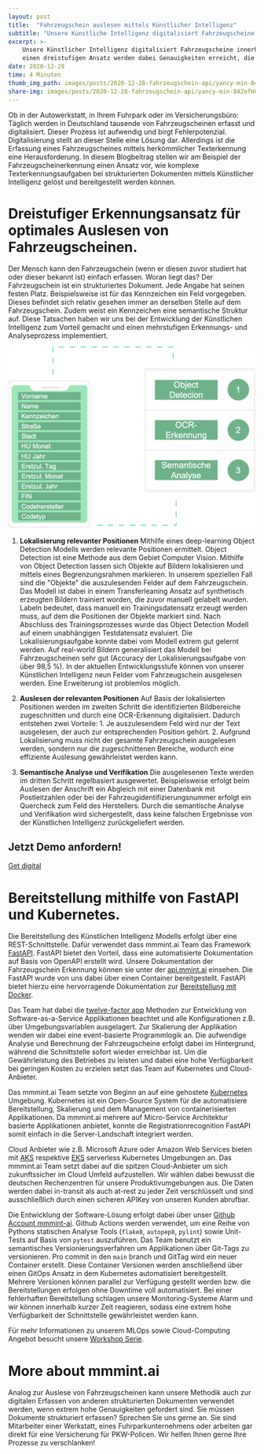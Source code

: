 ```yaml
---
layout: post
title:  "Fahrzeugschein auslesen mittels Künstlicher Intelligenz"
subtitle: "Unsere Künstliche Intelligenz digitalisiert Fahrzeugscheine und optimiert Ihre Prozesse."
excerpt: >-
    Unsere Künstlicher Intelligenz digitalisiert Fahrzeugscheine innerhalb weniger Sekunden. Durch
    einen dreistufigen Ansatz werden dabei Genauigkeiten erreicht, die die Ergebnisse einer herkömmlicher Texterkennung deutlich übersteigen.
date: 2020-12-28
time: 4 Minuten
thumb_img_path: images/posts/2020-12-28-fahrzeugschein-api/yancy-min-842ofHC6MaI-unsplash.jpg
share-img: images/posts/2020-12-28-fahrzeugschein-api/yancy-min-842ofHC6MaI-unsplash.jpg
---
```


Ob in der Autowerkstatt, in Ihrem Fuhrpark oder im Versicherungsbüro: Täglich werden in Deutschland tausende von Fahrzeugscheinen erfasst und digitalisiert. Dieser Prozess ist aufwendig und birgt Fehlerpotenzial. Digitalisierung stellt an dieser Stelle eine Lösung dar. Allerdings ist die Erfassung eines Fahrzeugscheines mittels herkömmlicher Texterkennung eine Herausforderung. In diesem Blogbeitrag stellen wir am Beispiel der Fahrzeugscheinerkennung einen Ansatz vor, wie komplexe Texterkennungsaufgaben bei strukturierten Dokumenten mittels Künstlicher Intelligenz gelöst und bereitgestellt werden können.

# Dreistufiger Erkennungsansatz für optimales Auslesen von Fahrzeugscheinen.

Der Mensch kann den Fahrzeugschein (wenn er diesen zuvor studiert hat oder dieser bekannt ist) einfach erfassen. Woran liegt das? Der Fahrzeugschein ist ein strukturiertes Dokument. Jede Angabe hat seinen festen Platz. Beispielsweise ist für das Kennzeichen ein Feld vorgegeben. Dieses befindet sich relativ gesehen immer an derselben Stelle auf dem Fahrzeugschein. Zudem weist ein Kennzeichen eine semantische Struktur auf. Diese Tatsachen haben wir uns bei der Entwicklung der Künstlichen Intelligenz zum Vorteil gemacht und einen mehrstufigen Erkennungs- und Analyseprozess implementiert.

![Fahrzeugschein OCR Fahrzeugschein Detection Fahrzeugschein auslesen](/images/posts/2020-12-28-fahrzeugschein-api/fahrzeugschein-api.png)

1. **Lokalisierung relevanter Positionen** Mithilfe eines deep-learning Object Detection Modells werden relevante Positionen ermittelt. Object Detection ist eine Methode aus dem Gebiet Computer Vision. Mithilfe von Object Detection lassen sich Objekte auf Bildern lokalisieren und mittels eines Begrenzungsrahmen markieren. In unserem speziellen Fall sind die "Objekte" die auszulesenden Felder auf dem Fahrzeugschein. Das Modell ist dabei in einem Transferleaning Ansatz auf synthetisch erzeugten Bildern trainiert worden, die zuvor manuell gelabelt wurden. Labeln bedeutet, dass manuell ein Trainingsdatensatz erzeugt werden muss, auf dem die Positionen der Objekte markiert sind. Nach Abschluss des Trainingsprozesses wurde das Object Detection Modell auf einem unabhängigen Testdatensatz evaluiert. Die Lokalisierungsaufgabe konnte dabei vom Modell extrem gut gelernt werden. Auf real-world Bildern generalisiert das Modell bei Fahrzeugscheinen sehr gut (Accuracy der Lokalisierungsaufgabe von über 98,5 %). In der aktuellen Entwicklungsstufe können von unserer Künstlichen Intelligenz neun Felder vom Fahrzeugschein ausgelesen werden. Eine Erweiterung ist problemlos möglich.

2. **Auslesen der relevanten Positionen** Auf Basis der lokalisierten Positionen werden im zweiten Schritt die identifizierten Bildbereiche zugeschnitten und durch eine OCR-Erkennung digitalisiert. Dadurch entstehen zwei Vorteile: 1. Je auszulesendem Feld wird nur der Text ausgelesen, der auch zur entsprechenden Position gehört. 2. Aufgrund Lokalisierung muss nicht der gesamte Fahrzeugschein ausgelesen werden, sondern nur die zugeschnittenen Bereiche, wodurch eine effiziente Auslesung gewährleistet werden kann. 

3. **Semantische Analyse und Verifikation** Die ausgelesenen Texte werden im dritten Schritt regelbasiert ausgewertet. Beispielsweise erfolgt beim Auslesen der Anschrift ein Abgleich mit einer Datenbank mit Postleitzahlen oder bei der Fahrzeugidentifizierungsnummer erfolgt ein Quercheck zum Feld des Herstellers. Durch die semantische Analyse und Verifikation wird sichergestellt, dass keine falschen Ergebnisse von der Künstlichen Intelligenz zurückgeliefert werden.

<section id="call-to-action" class="block cta-block bg-accent outer">
  <div class="inner-large">
    <div class="grid">
      <div class="cell block-content">
        <h2 class="block-title">Jetzt Demo anfordern!</h2>
      </div><!-- .block-content -->
      <div class="cell block-buttons">
        <a href="mailto:info@mmmint.ai" class="button white large">Get digital</a>
      </div><!-- .block-buttons -->
    </div><!-- .grid -->
  </div><!-- .inner -->
</section>

# Bereitstellung mithilfe von FastAPI und Kubernetes.

Die Bereitstellung des Künstlichen Intelligenz Modells erfolgt über eine REST-Schnittstelle. Dafür verwendet dass mmmint.ai Team das Framework [FastAPI](https://fastapi.tiangolo.com/). FastAPI bietet den Vorteil, dass eine automatisierte Dokumentation auf Basis von OpenAPI erstellt wird. Unsere Dokumentation der Fahrzeugschein Erkennung können sie unter der [api.mmint.ai](https://api.mmmint.ai/fahrzeugschein/v1/docs) einsehen. Die FastAPI wurde von uns dabei über einen Container bereitgestellt. FastAPI bietet hierzu eine hervorragende Dokumentation zur [Bereitstellung mit Docker](https://fastapi.tiangolo.com/deployment/docker/?h=+docker).

Das Team hat dabei die [twelve-factor app](https://12factor.net/) Methoden zur Entwicklung von Software-as-a-Service Applikationen beachtet und alle Konfigurationen z.B. über Umgebungsvariablen ausgelagert. Zur Skalierung der Applikation wenden wir dabei eine event-basierte Programmlogik an. Die aufwendige Analyse und Berechnung der Fahrzeugscheine erfolgt dabei im Hintergrund, während die Schnittstelle sofort wieder erreichbar ist. Um die Gewährleistung des Betriebes zu leisten und dabei eine hohe Verfügbarkeit bei geringen Kosten zu erzielen setzt das Team auf Kubernetes und Cloud-Anbieter.

Das mmmint.ai Team setzte von Beginn an auf eine gehostete [Kubernetes](https://kubernetes.io/) Umgebung. Kubernetes ist ein Open-Source System für die automatisiere Bereitstellung, Skalierung und dem Management von containerisierten Applikationen. Da mmmint.ai mehrere auf Micro-Service Architektur basierte Applikationen anbietet, konnte die Registrationrecognition FastAPI somit einfach in die Server-Landschaft integriert werden.

Cloud Anbieter wie z.B. Microsoft Azure oder Amazon Web Services bieten mit [AKS](https://azure.microsoft.com/en-us/services/kubernetes-service/) respektive [EKS](https://aws.amazon.com/eks/) serverless Kubernetes Umgebungen an. Das mmmint.ai Team setzt dabei auf die spitzen Cloud-Anbieter um sich zukunftssicher im Cloud Umfeld aufzustellen. Wir wählen dabei bewusst die deutschen Rechenzentren für unsere Produktivumgebungen aus. Die Daten werden dabei in-transit als auch at-rest zu jeder Zeit verschlüsselt und sind ausschließlich durch einen sicheren APIKey von unseren Kunden abrufbar.

Die Entwicklung der Software-Lösung erfolgt dabei über unser [Github Account mmmint-ai](https://github.com/mmmint-ai). Github Actions werden verwendet, um eine Reihe von Pythons statischen Analyse Tools (`flake8`, `autopep8`, `pylint`) sowie Unit-Tests auf Basis von `pytest` auszuführen. Das Team benutzt ein semantisches Versionierungsverfahren um Applikationen über Git-Tags zu versionieren. Pro commit in den `main` branch und GitTag wird ein neuer Container erstellt. Diese Container Versionen werden anschließend über einen GitOps Ansatz in dem Kubernetes automatisiert bereitgestellt. Mehrere Versionen können parallel zur Verfügung gestellt werden bzw. die Bereitstellungen erfolgen ohne Downtime voll automatisiert. Bei einer fehlerhaften Bereitstellung schlagen unsere Monitoring-Systeme Alarm und wir können innerhalb kurzer Zeit reagieren, sodass eine extrem hohe Verfügbarkeit der Schnittstelle gewährleistet werden kann.

Für mehr Informationen zu unserem MLOps sowie Cloud-Computing Angebot besucht unsere [Workshop Serie](/workshops).
# More about mmmint.ai

Analog zur Auslese von Fahrzeugscheinen kann unsere Methodik auch zur digitalen Erfassen von anderen strukturierten Dokumenten verwendet werden, wenn extrem hohe Genauigkeiten gefordert sind. Sie müssen Dokumente strukturiert erfassen? Sprechen Sie uns gerne an. Sie sind Mitarbeiter einer Werkstatt, eines Fuhrparkunternehmens oder arbeiten gar direkt für eine Versicherung für PKW-Policen. Wir helfen Ihnen gerne Ihre Prozesse zu verschlanken!
